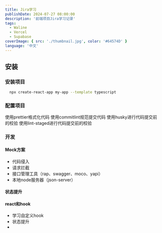 ```yaml
---
title: Jira学习
publishDate: 2024-07-27 08:00:00
description: '前端项目Jira学习记录'
tags:
  - Waline
  - Vercel
  - Supabase
coverImage: { src: './thumbnail.jpg', color: '#64574D' }
language: '中文'
---
```


## 安装

### 安装项目

``` bash
  npx create-react-app my-app --template typescript
```
 
### 配置项目
使用prettier格式化代码
使用commitlint规范提交代码
使用husky进行代码提交前的校验
使用lint-staged进行代码提交前的校验

### 开发
#### Mock方案
- 代码侵入
- 请求拦截
- 接口管理工具（rap、swagger、moco、yapi）
- 本地node服务器（json-server）

#### 状态提升


#### react和hook
- 学习自定义hook
- 状态提升
- 